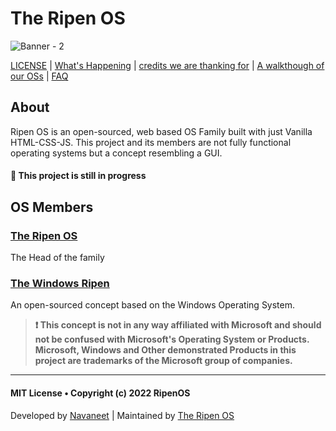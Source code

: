 # The Ripen OS 

![Banner - 2](https://user-images.githubusercontent.com/120778877/209421296-1af41921-fb46-4895-8dac-9746d4655e71.png)

 [LICENSE](LICENSE) | [What's Happening](Docs/Changelog.md) | [credits we are thanking for](Docs/Credits.md) | [A walkthough of our OSs](Docs/Gallery.md) | [FAQ](Docs/questions.md)

## About
 Ripen OS is an open-sourced, web based OS Family built with just Vanilla HTML-CSS-JS. This project and its members are not fully functional operating systems but a concept resembling a GUI. 
 #### 🚧 This project is still in progress
 
## OS Members
### [The Ripen OS](https://ripenos.github.io/)
The Head of the family
  
### [The Windows Ripen](https://ripenos.github.io/WinRipen)
An open-sourced concept based on the Windows Operating System.
 > **❗ This concept is not in any way affiliated with Microsoft and should not be confused with Microsoft's Operating System or Products. Microsoft, Windows and Other demonstrated Products in this project are trademarks of the Microsoft group of companies.**

<hr>

#### MIT License • Copyright (c) 2022 RipenOS
Developed by [Navaneet](https://github.com/navaneet239) | Maintained by [The Ripen OS](https://github.com/ripenos)

